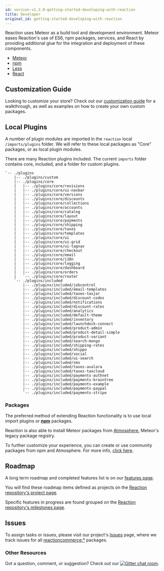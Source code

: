 ```yaml
---
id: version-v1.2.0-getting-started-developing-with-reaction
title: Developer
original_id: getting-started-developing-with-reaction
---
```

    
Reaction uses Meteor as a build tool and development environment. Meteor eases Reaction's use of ES6, npm packages, services, and React by providing additional glue for the integration and deployment of these components.

-   [Meteor](https://www.meteor.com/developers)
-   [npm](https://docs.npmjs.com/how-npm-works/packages)
-   [Less](http://guide.meteor.com/build-tool.html#less)
-   [React](https://facebook.github.io/react/tutorial/tutorial.html)

## Customization Guide

Looking to customize your store? Check out our [customization guide](tutorial.md) for a walkthrough, as well as examples on how to create your own custom packages.

## Local Plugins

A number of plugin modules are imported in the `reaction` local `/imports/plugins` folder. We will refer to these local packages as "Core" packages, or as local plugin modules.

There are many Reaction plugins included. The current `imports` folder contains core, included, and a folder for custom plugins.

    `-- ./plugins
        |-- ./plugins/custom
        |-- ./plugins/core
        |   |-- ./plugins/core/revisions
        |   |-- ./plugins/core/ui-navbar
        |   |-- ./plugins/core/versions
        |   |-- ./plugins/core/discounts
        |   |-- ./plugins/core/collections
        |   |-- ./plugins/core/accounts
        |   |-- ./plugins/core/catalog
        |   |-- ./plugins/core/layout
        |   |-- ./plugins/core/payments
        |   |-- ./plugins/core/shipping
        |   |-- ./plugins/core/taxes
        |   |-- ./plugins/core/templates
        |   |-- ./plugins/core/ui
        |   |-- ./plugins/core/ui-grid
        |   |-- ./plugins/core/ui-tagnav
        |   |-- ./plugins/core/checkout
        |   |-- ./plugins/core/email
        |   |-- ./plugins/core/i18n
        |   |-- ./plugins/core/logging
        |   |-- ./plugins/core/dashboard
        |   |-- ./plugins/core/orders
        |   `-- ./plugins/core/router
        `-- ./plugins/included
            |-- ./plugins/included/jobcontrol
            |-- ./plugins/included/email-templates
            |-- ./plugins/included/taxes-taxjar
            |-- ./plugins/included/discount-codes
            |-- ./plugins/included/notifications
            |-- ./plugins/included/discount-rates
            |-- ./plugins/included/analytics
            |-- ./plugins/included/default-theme
            |-- ./plugins/included/inventory
            |-- ./plugins/included/launchdock-connect
            |-- ./plugins/included/product-admin
            |-- ./plugins/included/product-detail-simple
            |-- ./plugins/included/product-variant
            |-- ./plugins/included/search-mongo
            |-- ./plugins/included/shipping-rates
            |-- ./plugins/included/shippo
            |-- ./plugins/included/social
            |-- ./plugins/included/ui-search
            |-- ./plugins/included/sms
            |-- ./plugins/included/taxes-avalara
            |-- ./plugins/included/taxes-taxcloud
            |-- ./plugins/included/payments-authnet
            |-- ./plugins/included/payments-braintree
            |-- ./plugins/included/payments-example
            |-- ./plugins/included/payments-paypal
            `-- ./plugins/included/payments-stripe

### Packages

The preferred method of extending Reaction functionality is to use local import plugins or [**npm**](https://www.npmjs.com/) packages.

Reaction is also able to install Meteor packages from [Atmosphere](https://atmospherejs.com/), Meteor's legacy package registry.

To further customize your experience, you can create or use community packages from npm and Atmosphere. For more info, [click here](https://guide.meteor.com/atmosphere-vs-npm.html).

## Roadmap

A long term roadmap and completed features list is on our [features page](https://reactioncommerce.com/features).

You will find these roadmap items defined as projects on the [Reaction repository's project page](https://github.com/reactioncommerce/reaction/projects).

Specific features in progress are found grouped on the [Reaction repository's milestones page](https://github.com/reactioncommerce/reaction/milestones).

## Issues

To assign tasks or issues, please visit our project's [Issues](https://github.com/reactioncommerce/reaction/issues?state=open) page, where we track issues for all [reactioncommerce:\*](https://github.com/reactioncommerce/) packages.

### Other Resources

Got a question, comment, or suggestion? Check out our [![Gitter chat room](https://badges.gitter.im/JoinChat.svg)](https://gitter.im/reactioncommerce/reaction?utm_source=badge&utm_medium=badge&utm_campaign=pr-badge&utm_content=badge).
